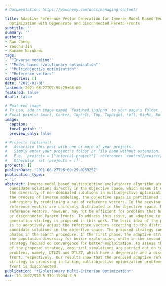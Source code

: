 ```yaml
---
# Documentation: https://wowchemy.com/docs/managing-content/

title: Adaptive Reference Vector Generation for Inverse Model Based Evolutionary Multiobjective
  Optimization with Degenerate and Disconnected Pareto Fronts
subtitle: ''
summary: ''
authors:
- Ran Cheng
- Yaochu Jin
- Kaname Narukawa
tags:
- '"Inverse modeling"'
- '"Model based evolutionary optimization"'
- '"Multiobjective optimization"'
- '"Reference vectors"'
categories: []
date: '2015-01-01'
lastmod: 2021-08-27T07:59:29+08:00
featured: false
draft: false

# Featured image
# To use, add an image named `featured.jpg/png` to your page's folder.
# Focal points: Smart, Center, TopLeft, Top, TopRight, Left, Right, BottomLeft, Bottom, BottomRight.
image:
  caption: ''
  focal_point: ''
  preview_only: false

# Projects (optional).
#   Associate this post with one or more of your projects.
#   Simply enter your project's folder or file name without extension.
#   E.g. `projects = ["internal-project"]` references `content/project/deep-learning/index.md`.
#   Otherwise, set `projects = []`.
projects: []
publishDate: '2021-08-27T06:00:29.096925Z'
publication_types:
- '1'
abstract: Inverse model based multiobjective evolutionary algorithm aims to sample
  candidate solutions directly in the objective space, which makes it easier to control
  the diversity of non-dominated solutions in multiobjective optimization. To facilitate
  the process of inverse modeling, the objective space is partitioned into several
  subregions by predefining a set of reference vectors. In the previous work, the
  reference vectors are uniformly distributed in the objective space. Uniformly distributed
  reference vectors, however, may not be efficient for problems that have nonuniform
  or disconnected Pareto fronts. To address this issue, an adaptive reference vector
  generation strategy is proposed in this work. The basic idea of the proposed strategy
  is to adaptively adjust the reference vectors according to the distribution of the
  candidate solutions in the objective space. The proposed strategy consists of two
  phases in the search procedure. In the first phase, the adaptive strategy promotes
  the population diversity for better exploration, while in the second phase, the
  strategy focused on convergence for better exploitation. To assess the performance
  of the proposed strategy, empirical simulations are carried out on two DTLZ benchmark
  problems, namely, DTLZ5 and DTLZ7, which have a degenerate and a disconnected Pareto
  front, respectively. Our results show that the proposed adaptive reference vector
  strategy is promising in tacking multiobjective optimization problems whose Pareto
  front is disconnected.
publication: '*Evolutionary Multi-Criterion Optimization*'
doi: 10.1007/978-3-319-15934-8_9
---
```

